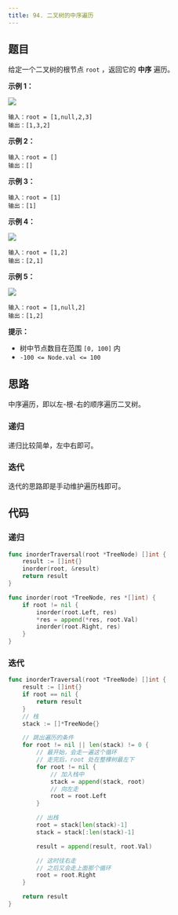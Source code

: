 ```yaml
---
title: 94. 二叉树的中序遍历
---
```


## 题目

给定一个二叉树的根节点 `root` ，返回它的 **中序** 遍历。

**示例 1：**

![](https://assets.leetcode.com/uploads/2020/09/15/inorder_1.jpg)

```
输入：root = [1,null,2,3]
输出：[1,3,2]
```

**示例 2：**

```
输入：root = []
输出：[]
```

**示例 3：**

```
输入：root = [1]
输出：[1]
```

**示例 4：**

![](https://assets.leetcode.com/uploads/2020/09/15/inorder_5.jpg)

```
输入：root = [1,2]
输出：[2,1]
```

**示例 5：**

![](https://assets.leetcode.com/uploads/2020/09/15/inorder_4.jpg)

```
输入：root = [1,null,2]
输出：[1,2]
```

**提示：**

- 树中节点数目在范围 `[0, 100]` 内
- `-100 <= Node.val <= 100`

## 思路

中序遍历，即以左-根-右的顺序遍历二叉树。

### 递归

递归比较简单，左中右即可。

### 迭代

迭代的思路即是手动维护遍历栈即可。

## 代码

### 递归

```go
func inorderTraversal(root *TreeNode) []int {
	result := []int{}
	inorder(root, &result)
	return result
}

func inorder(root *TreeNode, res *[]int) {
	if root != nil {
		inorder(root.Left, res)
		*res = append(*res, root.Val)
		inorder(root.Right, res)
	}
}
```

### 迭代

```go
func inorderTraversal(root *TreeNode) []int {
	result := []int{}
	if root == nil {
		return result
	}
	// 栈
	stack := []*TreeNode{}

	// 跳出遍历的条件
	for root != nil || len(stack) != 0 {
		// 最开始，会走一遍这个循环
		// 走完后，root 处在整棵树最左下
		for root != nil {
			// 加入栈中
			stack = append(stack, root)
			// 向左走
			root = root.Left
		}

		// 出栈
		root = stack[len(stack)-1]
		stack = stack[:len(stack)-1]

		result = append(result, root.Val)

		// 这时往右走
		// 之后又会走上面那个循环
		root = root.Right
	}

	return result
}
```
